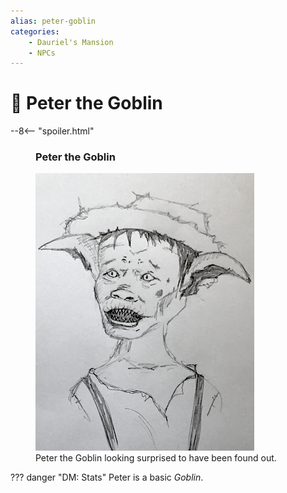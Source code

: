 ```yaml
---
alias: peter-goblin
categories:
    - Dauriel's Mansion
    - NPCs
---
```

# 🔐 Peter the Goblin

--8<-- "spoiler.html"

<figure class="infobox right">
  <h3>Peter the Goblin</h3>
  <a href="/assets/images/peter-the-goblin-full.png">
    <img src="/assets/images/peter-the-goblin-tiny.png" />
  </a>
  <figcaption>
    Peter the Goblin looking surprised to have been found out.
  </figcaption>
</figure>

??? danger "DM: Stats"
    Peter is a basic *Goblin*.
